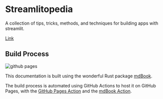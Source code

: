 # Streamlitopedia



A collection of tips, tricks, methods, and techniques for building apps with streamlit. 

[Link](https://pmbaumgartner.github.io/streamlitopedia/)

## Build Process

![github pages](https://github.com/pmbaumgartner/streamlitopedia/workflows/github%20pages/badge.svg)

This documentation is built using the wonderful Rust package [mdBook](https://github.com/rust-lang/mdBook).

The build process is automated using GitHub Actions to host it on GitHub Pages, with the [GitHub Pages Action](https://github.com/marketplace/actions/github-pages-action) and the [mdBook Action](https://github.com/marketplace/actions/mdbook-action).